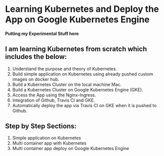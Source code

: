 # Learning Kubernetes and Deploy the App on Google Kubernetes Engine
#### Putting my Experimental Stuff here
   
## I am learning Kubernetes from scratch which includes the below:

1. Understand the purpose and theory of Kubernetes.
2. Build simple application on Kubernetes using already pushed custom images on docker hub.
3. Build a Kubernetes Cluster on the local machine Mac.
4. Build a Kubernetes Cluster on Google Kubernetes Engine (GKE).
5. Access the App using the Nginx-Ingress.
6. Integration of Github, Travis CI and GKE.
7. Automatically deploy the app via Travis CI on GKE when it is pushed to Github.

## Step by Step Sections:

1. Simple application on Kubernetes
2. Multi container app with Kubernetes
3. Multi container app deploy on Google Kubernetes Engine